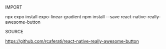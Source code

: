 IMPORT

npx expo install expo-linear-gradient
npm install --save react-native-really-awesome-button




SOURCE

https://github.com/rcaferati/react-native-really-awesome-button
